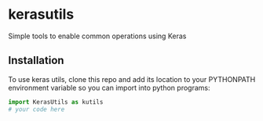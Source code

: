 # kerasutils
Simple tools to enable common operations using Keras

## Installation
To use keras utils, clone this repo and add its location to your PYTHONPATH environment variable so you can import into python programs:

```python
import KerasUtils as kutils
# your code here
```
